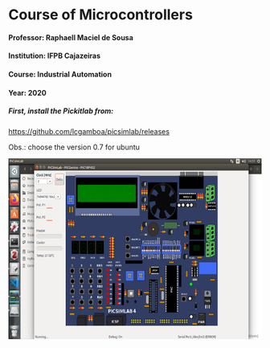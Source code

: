 # Course of Microcontrollers
#### Professor: Raphaell Maciel de Sousa
#### Institution: IFPB Cajazeiras
#### Course: Industrial Automation
#### Year: 2020

##### First, install the Pickitlab from:

https://github.com/lcgamboa/picsimlab/releases

Obs.: choose the version 0.7 for ubuntu

<p align="center">
    <img src="./figs/pic_board.png" width="600" height="360" title="Home Service Robot">
</p> 
